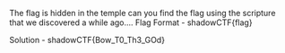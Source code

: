 The flag is hidden in the temple can you find the flag using the scripture that we discovered a while ago....
Flag Format - shadowCTF{flag}

Solution - shadowCTF{Bow_T0_Th3_GOd}
